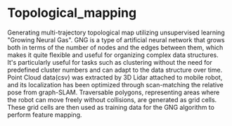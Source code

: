 # Topological_mapping
Generating multi-trajectory topological map utilizing unsupervised learning "Growing Neural Gas". 
GNG is a type of artificial neural network that grows both in terms of the number of nodes and the edges between them, which makes it quite flexible and useful for organizing complex data structures. It's particularly useful for tasks such as clustering without the need for predefined cluster numbers and can adapt to the data structure over time.
Point Cloud data(csv) was extracted by 3D Lidar attached to mobile robot, and its localization has been optimized through scan-matching the relative pose from graph-SLAM. Traversable polygons, representing areas where the robot can move freely without collisions, are generated as grid cells. These grid cells are then used as training data for the GNG algorithm to perform feature mapping.
